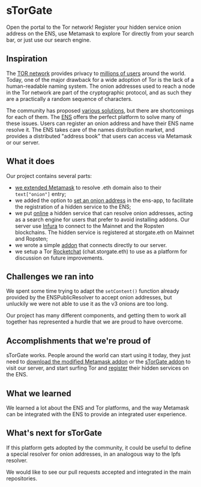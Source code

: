 # sTorGate

 Open the portal to the Tor network! Register your hidden service onion address on the ENS, use Metamask to explore Tor directly from your search bar, or just use our search engine.
## Inspiration
The [TOR network](https://2019.www.torproject.org/docs/onion-services.html.en) provides privacy to [millions of users](https://metrics.torproject.org/userstats-relay-country.html) around the world. Today, one of the major drawback for a wide adoption of Tor is the lack of a human-readable naming system. The onion addresses used to reach a node in the Tor network are part of the cryptographic protocol, and as such they are a practically a random sequence of characters.

The community has proposed [various solutions](https://blog.torproject.org/cooking-onions-names-your-onions), but there are shortcomings for each of them. 
The [ENS](https://ens.domains/) offers the perfect platform to solve many of these issues. Users can register an onion address and have their ENS name resolve it. The ENS takes care of the names distribution market, and provides a distributed "address book" that users can access via Metamask or our server.

## What it does
Our project contains several parts: 
- [we extended Metamask](https://github.com/ricott1/metamask-extension) to resolve .eth domain also to their `text["onion"]` entry;
- we added the option to [set an onion address](https://github.com/jvluso/ens-app) in the ens-app, to facilitate the registration of a hidden service to the ENS;
- we put [online](http://tnsksqdywtzhe5yrel5b5apizwhfbiqrhhmjmg66vtojkdmiascrlpyd.onion/) a hidden service that can resolve onion addresses, acting as a search engine for users that prefer to avoid installing addons. Our server use [Infura](https://infura.io/)  to connect to the Mainnet and the Ropsten blockchains. The hidden service is registered at storgate.eth on Mainnet and Ropsten;
- we wrote a simple [addon](https://github.com/ricott1/storgate) that connects directly to our server.
- we setup a Tor [Rocketchat](http://x25ufqll2pk53hqx.onion) (chat.storgate.eth) to use as a platform for discussion on future improvements.

## Challenges we ran into
We spent some time trying to adapt the `setContent()` function already provided by the ENSPublicResolver to accept onion addresses, but unluckily we were not able to use it as the v3 onions are too long. 

Our project has many different components, and getting them to work all together has represented a hurdle that we are proud to have overcome.

## Accomplishments that we're proud of
sTorGate works. People around the world can start using it today, they just need to [download the modified Metamask addon](https://github.com/ricott1/metamask-extension) or the [sTorGate addon](https://github.com/ricott1/storgate) to visit our server, and start surfing Tor and [register](https://github.com/jvluso/ens-app) their hidden services on the ENS.

## What we learned
We learned a lot about the ENS and Tor platforms, and the way Metamask can be integrated with the ENS to provide an integrated user experience.

## What's next for sTorGate
If this platform gets adopted by the community, it could be useful to define a special resolver for onion addresses, in an analogous way to the Ipfs resolver. 

We would like to see our pull requests accepted and integrated in the main repositories.